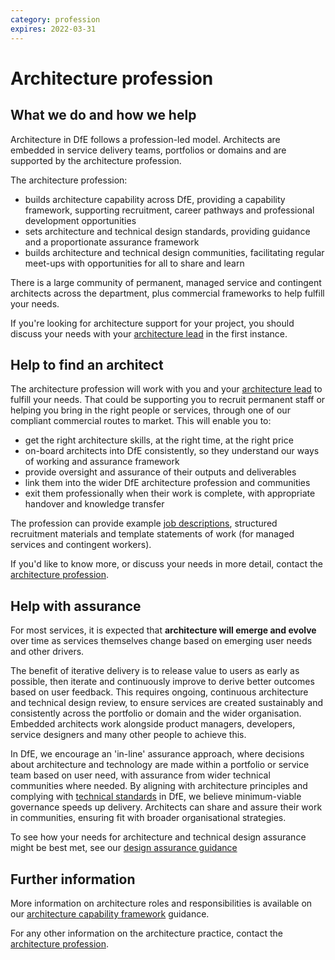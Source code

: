 ```yaml
---
category: profession
expires: 2022-03-31
---
```


# Architecture profession

## What we do and how we help

Architecture in DfE follows a profession-led model. Architects are embedded in service delivery teams, portfolios or domains and are supported by the architecture profession.

The architecture profession:

- builds architecture capability across DfE, providing a capability framework, supporting recruitment, career pathways and professional development opportunities
- sets architecture and technical design standards, providing guidance and a proportionate assurance framework
- builds architecture and technical design communities, facilitating regular meet-ups with opportunities for all to share and learn

There is a large community of permanent, managed service and contingent architects across the department, plus commercial frameworks to help fulfill your needs.

If you're looking for architecture support for your project, you should discuss your needs with your [architecture lead](architecture-leads.md) in the first instance.

## Help to find an architect

The architecture profession will work with you and your [architecture lead](architecture-leads.md) to fulfill your needs. That could be supporting you to recruit permanent staff or helping you bring in the right people or services, through one of our compliant commercial routes to market. This will enable you to:

- get the right architecture skills, at the right time, at the right price
- on-board architects into DfE consistently, so they understand our ways of working and assurance framework
- provide oversight and assurance of their outputs and deliverables
- link them into the wider DfE architecture profession and communities
- exit them professionally when their work is complete, with appropriate handover and knowledge transfer

The profession can provide example [job descriptions](https://dfe-digital.github.io/dfe-job-descriptions), structured recruitment materials and template statements of work (for managed services and contingent workers).

If you'd like to know more, or discuss your needs in more detail, contact the [architecture profession](mailto:architecture.profession@education.gov.uk).

## Help with assurance

For most services, it is expected that **architecture will emerge and evolve** over time as services themselves change based on emerging user needs and other drivers.

The benefit of iterative delivery is to release value to users as early as possible, then iterate and continuously improve to derive better outcomes based on user feedback. This requires ongoing, continuous architecture and technical design review, to ensure services are created sustainably and consistently across the portfolio or domain and the wider organisation. Embedded architects work alongside product managers, developers, service designers and many other people to achieve this.

In DfE, we encourage an 'in-line' assurance approach, where decisions about architecture and technology are made within a portfolio or service team based on user need, with assurance from wider technical communities where needed. By aligning with architecture principles and complying with [technical standards](../../standards/technical-standards/) in DfE, we believe minimum-viable governance speeds up delivery. Architects can share and assure their work in communities, ensuring fit with broader organisational strategies.

To see how your needs for architecture and technical design assurance might be best met, see our [design assurance guidance](../../governance/technical-governance/)

## Further information

More information on architecture roles and responsibilities is available on our [architecture capability framework](../../capability/architecture-capability-framework/) guidance.

For any other information on the architecture practice, contact the [architecture profession](mailto:architecture.profession@education.gov.uk).
